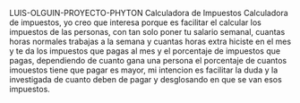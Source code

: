  LUIS-OLGUIN-PROYECTO-PHYTON
 Calculadora de Impuestos 
 Calculadora de impuestos, yo creo que interesa porque es facilitar el calcular los
 impuestos de las personas, con tan solo poner tu salario semanal, cuantas horas normales 
 trabajas a la semana y cuantas horas extra hiciste en el mes y te da los impuestos que pagas
 al mes y el porcentaje de impuestos que pagas, dependiendo de cuanto gana una persona el porcentaje de cuantos 
 imouestos tiene que pagar es mayor, mi intencion es facilitar la duda y la investigada de 
 cuanto deben de pagar y desglosando en que se van esos impuestos.
